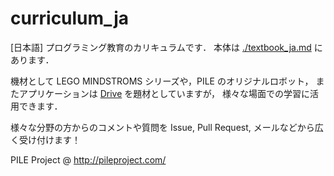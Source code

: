 # curriculum_ja
[日本語] プログラミング教育のカリキュラムです．
本体は [./textbook_ja.md](./textbook_ja.md) にあります．

機材として LEGO MINDSTROMS シリーズや，PILE のオリジナルロボット，
またアプリケーションは [Drive](https://github.com/PileProject/drive) を題材としていますが，
様々な場面での学習に活用できます．

様々な分野の方からのコメントや質問を
Issue, Pull Request, メールなどから広く受け付けます！

PILE Project @ <http://pileproject.com/>

